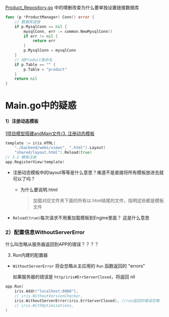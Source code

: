 



[Product_Repository.go](./2数据库映射关系repository) 中的增删改查为什么要单独设置链接数据库

```go
func (p *ProductManager) Conn() error {
	// 数据库连接
	if p.MysqlConn == nil {
		mysqlConn, err := common.NewMysqlConn()
		if err != nil {
			return err
		}
		p.MysqlConn = mysqlConn
	}
    // 给Product表命名
	if p.Table == "" {
		p.Table = "product"
	}
	return nil
}
```



# Main.go中的疑惑

#### 1）注册动态模板

[1项目模型搭建andMain文件/3. 注册动态模板](./1项目模型搭建andMain文件.md)

```go
template := iris.HTML(
    "./backend/webs/views", ".html").Layout(
    "shared/layout.html").Reload(true)
// 3.2 模板注册
app.RegisterView(template)
```

- 注册动态模板中的layout等等是什么意思？难道不是直接将所有模板放进去就可以了吗？
  - 为什么要说明.html
  
    > 加载对应文件夹下面的所有以.html结尾的文件，指明这些都是模板文件

- `Reload(true)`每次请求不用重加载模板到Engine里面？ 这是什么意思

### 2）配置信息WithoutServerError

什么叫忽略从服务器返回到APP的错误？？？？

3. Run内建的配置器

- `WithoutServerError` 将会忽略从主应用的 `Run` 函数返回的 "errors"

  如果服务器的错误是 `http/iris#ErrServerClosed`，将返回 nil 

```go
app.Run(
    iris.Addr("localhost:8080"),
    // iris.WithoutVersionChecker,
    iris.WithoutServerError(iris.ErrServerClosed), //run返回的错误忽略
    // iris.WithOptimizations,
)
```

